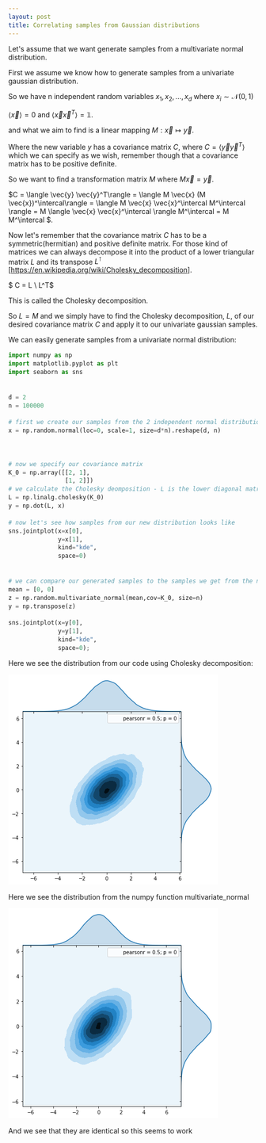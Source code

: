 ```yaml
---
layout: post
title: Correlating samples from Gaussian distributions
---
```


Let's assume that we want generate samples from a multivariate normal distribution. 

First we assume we know how to generate samples from a univariate gaussian distribution.

So we have n independent random variables $x_1, x_2,..., x_d$ where $x_i \sim \mathcal{N(0,1)}$

$\langle \vec{x} \rangle =0$ and $\langle \vec{x} \vec{x}^T \rangle = \mathbb{1}$.

and what we aim to find is a linear mapping $M: \vec{x} \mapsto \vec{y}$. 

Where the new variable $y$ has a covariance matrix $C$, where $C=\langle \vec{y}  \vec{y}^T\rangle$ which we can specify as we wish, remember though that a covariance matrix has to be positive definite.
 
So we want to find a transformation matrix $M$ where $M \vec{x} = \vec{y}$.

$C = \langle \vec{y}  \vec{y}^T\rangle = \langle M \vec{x}  (M \vec{x})^\intercal\rangle = \langle M \vec{x}   \vec{x}^\intercal M^\intercal \rangle = M \langle \vec{x}   \vec{x}^\intercal \rangle M^\intercal = M M^\intercal $.

Now let's remember that the covariance matrix $C$ has to be a symmetric(hermitian) and positive definite matrix. For those kind of matrices we can always decompose it into the product of a lower triangular matrix $L$ and its transpose $L^\intercal$ [https://en.wikipedia.org/wiki/Cholesky_decomposition].

$ C = L \ L^T$

This is called the Cholesky decomposition.

So $L=M$ and we simply have to find the Cholesky decomposition, $L$, of our desired covariance matrix $C$ and apply it to our univariate gaussian samples.




We can easily generate samples from a univariate normal distribution:

```python
import numpy as np 
import matplotlib.pyplot as plt
import seaborn as sns


d = 2
n = 100000 

# first we create our samples from the 2 independent normal distributions
x = np.random.normal(loc=0, scale=1, size=d*n).reshape(d, n)



# now we specify our covariance matrix
K_0 = np.array([[2, 1],
                [1, 2]])
# we calculate the Cholesky deomposition - L is the lower diagonal matrix
L = np.linalg.cholesky(K_0) 
y = np.dot(L, x)

# now let's see how samples from our new distribution looks like
sns.jointplot(x=x[0],
              y=x[1], 
              kind="kde", 
              space=0)


# we can compare our generated samples to the samples we get from the numpy function multivariate_normal
mean = [0, 0]
z = np.random.multivariate_normal(mean,cov=K_0, size=n)
y = np.transpose(z)

sns.jointplot(x=y[0],
              y=y[1], 
              kind="kde", 
              space=0);

```

Here we see the distribution from our code using Cholesky decomposition:

![distribution from our code using Cholesky decomposition](/images/sns_1.png)

Here we see the distribution from the numpy function multivariate_normal

![distribution from the numpy function multivariate_normal](/images/sns_2.png)

And we see that they are identical so this seems to work

##